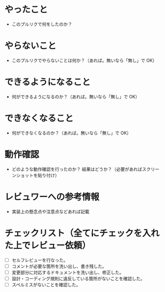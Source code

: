 # やったこと

- このプルリクで何をしたのか？

# やらないこと

- このプルリクでやらないことは何か？（あれば。無いなら「無し」で OK）

# できるようになること

- 何ができるようになるのか？（あれば。無いなら「無し」で OK）

# できなくなること

- 何ができなくなるのか？（あれば。無いなら「無し」で OK）

# 動作確認

- どのような動作確認を行ったのか？ 結果はどうか？（必要があればスクリーンショットを貼り付け）

# レビュワーへの参考情報

- 実装上の懸念点や注意点などあれば記載

# チェックリスト（全てにチェックを入れた上でレビュー依頼）

- [ ] セルフレビューを行なった。
- [ ] コメントが必要な箇所を洗い出し、書き残した。
- [ ] 変更部分に対応するドキュメントを洗い出し、修正した。
- [ ] 設計・コーディング規則に違反している箇所がないことを確認した。
- [ ] スペルミスがないことを確認した。
